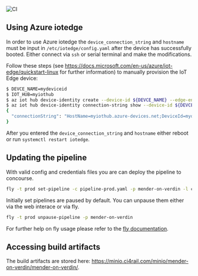 ![CI](https://concourse.ci4rail.com/api/v1/teams/main/pipelines/mender-on-verdin/jobs/build-mender-on-verdin/badge)

## Using Azure iotedge
In order to use Azure iotedge the `device_connection_string` and `hostname` must be input in `/etc/iotedge/config.yaml` after the device has successfully booted. Either connect via `ssh` or serial terminal and make the modifications.

Follow these steps (see https://docs.microsoft.com/en-us/azure/iot-edge/quickstart-linux for further information) to manually provision the IoT Edge device:

```bash
$ DEVCE_NAME=mydeviceid
$ IOT_HUB=myiothub
$ az iot hub device-identity create --device-id ${DEVCE_NAME} --edge-enabled --hub-name ${IOT_HUB}
$ az iot hub device-identity connection-string show --device-id ${DEVCE_NAME} --hub-name ${IOT_HUB} 
{
  "connectionString": "HostName=myiothub.azure-devices.net;DeviceId=mydeviceid;SharedAccessKey=bAI2xoV.........................KjdDwk9IuNg="
} 
```

After you entered the `device_connection_string` and `hostname` either reboot or run `systemctl restart iotedge`.

## Updating the pipeline

With valid config and credentials files you are can deploy the pipeline to concourse.

```bash
fly -t prod set-pipeline -c pipeline-prod.yaml -p mender-on-verdin -l ci/config-prodyaml -l ci/credentials-prod.yaml
```

Initially set pipelines are paused by default. You can unpause them either via the web interace or via fly.

```bash
fly -t prod unpause-pipeline -p mender-on-verdin
```

For further help on fly usage please refer to the [fly documentation](https://concourse-ci.org/fly.html).

## Accessing build artifacts

The build artifacts are stored here: https://minio.ci4rail.com/minio/mender-on-verdin/mender-on-verdin/.
